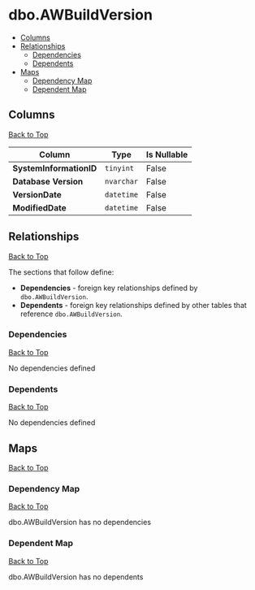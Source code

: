 # dbo.AWBuildVersion

* [Columns](#columns)
* [Relationships](#relationships)
    * [Dependencies](#dependencies)
    * [Dependents](#dependents)
* [Maps](#maps)
    * [Dependency Map](#dependency-map)
    * [Dependent Map](#dependent-map)

## Columns
[Back to Top](#dboawbuildversion)

Column | Type | Is Nullable
-------|------|------------
**SystemInformationID** | `tinyint` | False
**Database Version** | `nvarchar` | False
**VersionDate** | `datetime` | False
**ModifiedDate** | `datetime` | False

## Relationships
[Back to Top](#dboawbuildversion)


The sections that follow define:
* **Dependencies** - foreign key relationships defined by `dbo.AWBuildVersion`.
* **Dependents** - foreign key relationships defined by other tables that reference `dbo.AWBuildVersion`.

### Dependencies
[Back to Top](#dboawbuildversion)


No dependencies defined

### Dependents
[Back to Top](#dboawbuildversion)

No dependencies defined

## Maps
[Back to Top](#dboawbuildversion)

### Dependency Map
[Back to Top](#dboawbuildversion)

dbo.AWBuildVersion has no dependencies

### Dependent Map
[Back to Top](#dboawbuildversion)

dbo.AWBuildVersion has no dependents

